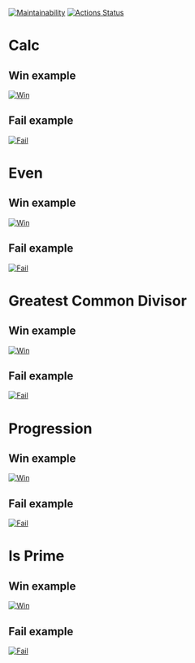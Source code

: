 [![Maintainability](https://api.codeclimate.com/v1/badges/a99a88d28ad37a79dbf6/maintainability)](https://codeclimate.com/github/codeclimate/codeclimate/maintainability)
[![Actions Status](https://github.com/alex-popov-tech/backend-project-lvl1/workflows/CI/badge.svg)](https://github.com/alex-popov-tech/backend-project-lvl1/actions)

# Calc

## Win example
[![Win](https://asciinema.org/a/ly22CbqSlhB0SGehgxaemZOjF.png)](https://asciinema.org/a/ly22CbqSlhB0SGehgxaemZOjF)
## Fail example
[![Fail](https://asciinema.org/a/N2ofkMKCQvPh2FV1dKNWkzler.png)](https://asciinema.org/a/N2ofkMKCQvPh2FV1dKNWkzler)

# Even

## Win example
[![Win](https://asciinema.org/a/ly22CbqSlhB0SGehgxaemZOjF.png)](https://asciinema.org/a/ly22CbqSlhB0SGehgxaemZOjF)
## Fail example
[![Fail](https://asciinema.org/a/WFqflIAnsPDl0h1gfT1MJZOnj.png)](https://asciinema.org/a/WFqflIAnsPDl0h1gfT1MJZOnj)

# Greatest Common Divisor

## Win example
[![Win](https://asciinema.org/a/9gOruObiedPEpdH8JjmAqfSZs.png)](https://asciinema.org/a/9gOruObiedPEpdH8JjmAqfSZs)
## Fail example
[![Fail](https://asciinema.org/a/WSX5nAn34iENpPjPtBgZlIqCa.png)](https://asciinema.org/a/WSX5nAn34iENpPjPtBgZlIqCa)

# Progression

## Win example
[![Win](https://asciinema.org/a/E203CkxKun5HCmvvKCP97b1KO.png)](https://asciinema.org/a/E203CkxKun5HCmvvKCP97b1KO)
## Fail example
[![Fail](https://asciinema.org/a/59n3Nqr0PXeP4kjPR32eJpKf3.png)](https://asciinema.org/a/59n3Nqr0PXeP4kjPR32eJpKf3)

# Is Prime

## Win example
[![Win](https://asciinema.org/a/gxmZkleczLxMRVDkHDosXf9YO.png)](https://asciinema.org/a/gxmZkleczLxMRVDkHDosXf9YO)
## Fail example
[![Fail](https://asciinema.org/a/rxAehnpQNbRPJRg7bXCOFGHw5.png)](https://asciinema.org/a/rxAehnpQNbRPJRg7bXCOFGHw5)
